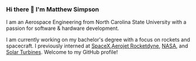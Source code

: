 ### Hi there 👋 I'm Matthew Simpson

I am an Aerospace Engineering from North Carolina State University with a passion for software & hardware development.

I am currently working on my bachelor's degree with a focus on rockets and spacecraft. I previously interned at [SpaceX](https://www.spacex.com/),[Aerojet Rocketdyne](https://www.l3harris.com/company/aerojet-rocketdyne), [NASA](https://www.nasa.gov/centers/marshall/home/index.html), and [Solar Turbines](https://www.solarturbines.com/en_US.html). Welcome to my GitHub profile!

